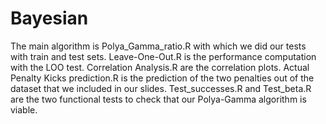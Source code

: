 # Bayesian

The main algorithm is Polya_Gamma_ratio.R with which we did our tests with train and test sets.
Leave-One-Out.R is the performance computation with the LOO test.
Correlation Analysis.R are the correlation plots.
Actual Penalty Kicks prediction.R is the prediction of the two penalties out of the dataset that we included in our slides.
Test_successes.R and Test_beta.R are the two functional tests to check that our Polya-Gamma algorithm is viable.
